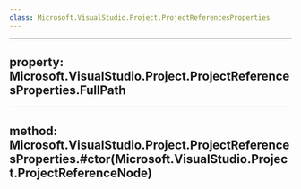 ```yaml
---
class: Microsoft.VisualStudio.Project.ProjectReferencesProperties
---
```


---
property: Microsoft.VisualStudio.Project.ProjectReferencesProperties.FullPath
---

---
method: Microsoft.VisualStudio.Project.ProjectReferencesProperties.#ctor(Microsoft.VisualStudio.Project.ProjectReferenceNode)
---

